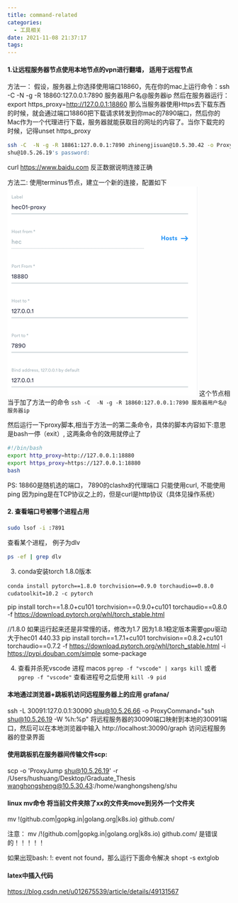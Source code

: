 ```yaml
---
title: command-related
categories:
  - 工具相关
date: 2021-11-08 21:37:17
tags:
---
```


#### 1.让远程服务器节点使用本地节点的vpn进行翻墙， 适用于远程节点

方法一：
假设，服务器上你选择使用端口18860，先在你的mac上运行命令：ssh -C  -N -g -R 18860:127.0.0.1:7890 服务器用户名@服务器ip  然后在服务器运行：export https_proxy=http://127.0.0.1:18860 那么当服务器使用Https去下载东西的时候，就会通过端口18860把下载请求转发到你mac的7890端口，然后你的Mac作为一个代理进行下载，服务器就能获取目的网址的内容了。当你下载完的时候，记得unset https_proxy
``` bash
ssh -C  -N -g -R 18861:127.0.0.1:7890 zhinengjisuan@10.5.30.42 -o ProxyCommand="ssh shu@10.5.26.19 -W %h:%p"
shu@10.5.26.19's password: 
```

curl https://www.baidu.com 反正数据说明连接正确

方法二: 使用terminus节点，建立一个新的连接，配置如下
![image-20211207175530810](command-related/image-20211207175530810.png)
这个节点相当于加了方法一的命令 ```ssh -C  -N -g -R 18860:127.0.0.1:7890 服务器用户名@服务器ip```

然后运行一下proxy脚本,相当于方法一的第二条命令，具体的脚本内容如下:意思是bash一停（exit）, 这两条命令的效用就停止了
```bash
#!/bin/bash
export http_proxy=http://127.0.0.1:18880
export https_proxy=https://127.0.0.1:18880
bash
```

PS: 18860是随机选的端口， 7890的clashx的代理端口
只能使用curl, 不能使用ping 因为ping是在TCP协议之上的，但是curl是http协议（具体见操作系统）


#### 2. 查看端口号被哪个进程占用
```bash
sudo lsof -i :7891
```
查看某个进程， 例子为dlv
```bash
ps -ef | grep dlv
```


3. conda安装torch 1.8.0版本

```conda install pytorch==1.8.0 torchvision==0.9.0 torchaudio==0.8.0 cudatoolkit=10.2 -c pytorch```

pip install torch==1.8.0+cu101 torchvision==0.9.0+cu101 torchaudio==0.8.0 -f https://download.pytorch.org/whl/torch_stable.html

//1.8.0 如果运行起来还是非常慢的话，修改为1.7 因为1.8.1稳定版本需要gpu驱动大于hec01 440.33
pip install torch==1.7.1+cu101 torchvision==0.8.2+cu101 torchaudio==0.7.2 -f https://download.pytorch.org/whl/torch_stable.html -i https://pypi.douban.com/simple some-package

4. 查看并杀死vscode 进程 macos
```pgrep -f "vscode" | xargs kill``` 或者 ```pgrep -f "vscode"``` 查看进程号之后使用 ```kill -9 pid```


#### 本地通过浏览器+跳板机访问远程服务器上的应用  grafana/
ssh -L 30091:127.0.0.1:30090 shu@10.5.26.66 -o ProxyCommand="ssh shu@10.5.26.19 -W %h:%p"
将远程服务器的30090端口映射到本地的30091端口，然后可以在本地浏览器中输入
http://localhost:30090/graph 访问远程服务器的登录界面

#### 使用跳板机在服务器间传输文件scp:
scp -o 'ProxyJump shu@10.5.26.19'  -r /Users/hushuang/Desktop/Graduate_Thesis wanghongsheng@10.5.30.43:/home/wanghongsheng/shu


#### linux mv命令 将当前文件夹除了xx的文件夹move到另外一个文件夹
mv !(github.com|gopkg.in|golang.org|k8s.io) github.com/

注意：
mv /!(github.com|gopkg.in|golang.org|k8s.io) github.com/ 是错误的！！！！！

如果出现bash: !: event not found，那么运行下面命令解决
shopt -s extglob

#### latex中插入代码
https://blog.csdn.net/u012675539/article/details/49131567

